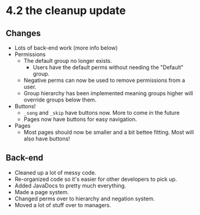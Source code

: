 ﻿# 4.2 the cleanup update
## Changes
  - Lots of back-end work (more info below)
  - Permissions
    - The default group no longer exists.
      - Users have the default perms without needing the "Default" group.
    - Negative perms can now be used to remove permissions from a user.
    - Group hierarchy has been implemented meaning groups higher will override groups below them.
  - Buttons!
    - `_song` and `_skip` have buttons now. More to come in the future
    - Pages now have buttons for easy navigation.
  - Pages
    - Most pages should now be smaller and a bit bettee fitting. Most will also have buttons!
## Back-end
  - Cleaned up a lot of messy code.
  - Re-organized code so it's easier for other developers to pick up.
  - Added JavaDocs to pretty much everything.
  - Made a page system.
  - Changed perms over to hierarchy and negation system.
  - Moved a lot of stuff over to managers.

